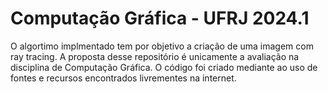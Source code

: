 # Computação Gráfica - UFRJ 2024.1

O algortimo implmentado tem por objetivo a criação de uma imagem com ray tracing. A proposta desse repositório é unicamente a avaliação na disciplina de Computação Gráfica. 
O código foi criado mediante ao uso de fontes e recursos encontrados livrementes na internet.
